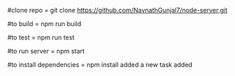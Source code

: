 #clone repo = git clone https://github.com/NavnathGunjal7/node-server.git

#to build  = 
npm run build

#to test = 
npm run test

#to run server =
npm start

#to install dependencies =
npm install
added a new task 
added
